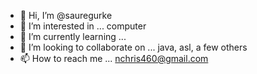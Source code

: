 - 👋 Hi, I’m @sauregurke
- 👀 I’m interested in ... computer
- 🌱 I’m currently learning ...
- 💞️ I’m looking to collaborate on ... java, asl, a few others
- 📫 How to reach me ... nchris460@gmail.com
